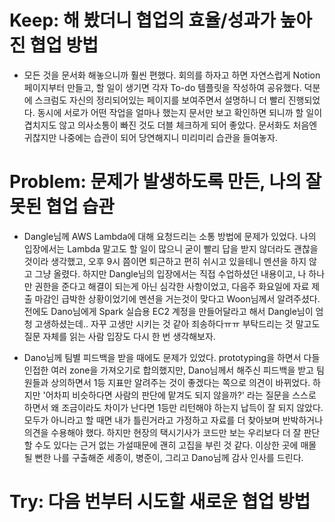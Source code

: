 # Keep: 해 봤더니 협업의 효율/성과가 높아진 협업 방법

- 모든 것을 문서화 해놓으니까 훨씬 편했다. 회의를 하자고 하면 자연스럽게 Notion 페이지부터 만들고, 할 일이 생기면 각자 To-do 템플릿을 작성하여 공유했다. 덕분에 스크럼도 자신의 정리되어있는 페이지를 보여주면서 설명하니 더 빨리 진행되었다. 동시에 서로가 어떤 작업을 얼마나 했는지 문서만 보고 확인하면 되니까 할 일이 겹치지도 않고 의사소통이 빠진 것도 더블 체크하게 되어 좋았다. 문서화도 처음엔 귀찮지만 나중에는 습관이 되어 당연해지니 미리미리 습관을 들여놓자.

# Problem: 문제가 발생하도록 만든, 나의 잘못된 협업 습관

- Dangle님께 AWS Lambda에 대해 요청드리는 소통 방법에 문제가 있었다. 나의 입장에서는 Lambda 말고도 할 일이 많으니 굳이 빨리 답을 받지 않더라도 괜찮을 것이라 생각했고, 오후 9시 쯤이면 퇴근하고 편히 쉬시고 있을테니 멘션을 하지 않고 그냥 올렸다. 하지만 Dangle님의 입장에서는 직접 수업하셨던 내용이고, 나 하나만 권한을 준다고 해결이 되는게 아닌 심각한 사항이었고, 다음주 화요일에 자료 제출 마감인 급박한 상황이었기에 멘션을 거는것이 맞다고 Woon님께서 알려주셨다. 전에도 Dano님에게 Spark 실습용 EC2 계정을 만들어달라고 해서 Dangle님이 엄청 고생하셨는데.. 자꾸 고생만 시키는 것 같아 죄송하다ㅠㅠ 부탁드리는 것 말고도 질문 자체를 읽는 사람 입장도 다시 한 번 생각해보자.

- Dano님께 팀별 피드백을 받을 때에도 문제가 있었다. prototyping을 하면서 다들 인접한 여러 zone을 가져오기로 합의했지만, Dano님께서 해주신 피드백을 받고 팀원들과 상의하면서 1등 지표만 알려주는 것이 좋겠다는 쪽으로 의견이 바뀌었다. 하지만 '어차피 비슷하다면 사람의 판단에 맡겨도 되지 않을까?' 라는 질문을 스스로 하면서 왜 조금이라도 차이가 난다면 1등만 리턴해야 하는지 납득이 잘 되지 않았다. 모두가 아니라고 할 때면 내가 틀린거라고 가정하고 자료를 더 찾아보며 반박하거나 의견을 수용해야 했다. 하지만 현장의 택시기사가 코드만 보는 우리보다 더 잘 판단할 수도 있다는 근거 없는 가설때문에 괜히 고집을 부린 것 같다. 이상한 곳에 매몰될 뻔한 나를 구출해준 세종이, 병준이, 그리고 Dano님께 감사 인사를 드린다.

# Try: 다음 번부터 시도할 새로운 협업 방법
